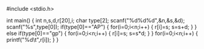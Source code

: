 #include <stdio.h>

int main()
{
    int n,s,d,r[20],i;
    char type[2];
    scanf("%d%d%d",&n,&s,&d);
    scanf("%s",type[0]);
    if(type[0]=="AP")
    {
        for(i=0;i<n;i++)
        {
            r[i]=s;
            s=s+d;
        }
    }
    else if(type[0]=="gp")
    {
        for(i=0;i<n;i++)
        {
            r[i]=s;
            s=s*d;
        }
    }
    for(i=0;i<n;i++)
    {
        printf("%d\t",r[i]);
    }
}

